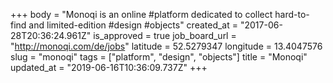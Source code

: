 +++
body = "Monoqi is an online #platform dedicated to collect hard-to-find and limited-edition #design #objects"
created_at = "2017-06-28T20:36:24.961Z"
is_approved = true
job_board_url = "http://monoqi.com/de/jobs"
latitude = 52.5279347
longitude = 13.4047576
slug = "monoqi"
tags = ["platform", "design", "objects"]
title = "Monoqi"
updated_at = "2019-06-16T10:36:09.737Z"
+++
